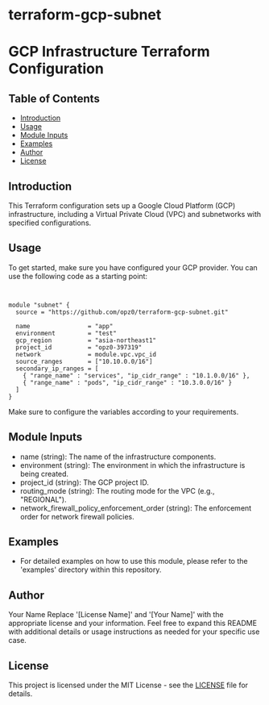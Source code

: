 # terraform-gcp-subnet
# GCP Infrastructure Terraform Configuration

## Table of Contents

- [Introduction](#introduction)
- [Usage](#usage)
- [Module Inputs](#module-inputs)
- [Examples](#examples)
- [Author](#author)
- [License](#license)

## Introduction

This Terraform configuration sets up a Google Cloud Platform (GCP) infrastructure, including a Virtual Private Cloud (VPC) and subnetworks with specified configurations.

## Usage

To get started, make sure you have configured your GCP provider. You can use the following code as a starting point:

```hcl


module "subnet" {
  source = "https://github.com/opz0/terraform-gcp-subnet.git"

  name                = "app"
  environment         = "test"
  gcp_region          = "asia-northeast1"
  project_id          = "opz0-397319"
  network             = module.vpc.vpc_id
  source_ranges       = ["10.10.0.0/16"]
  secondary_ip_ranges = [
    { "range_name" : "services", "ip_cidr_range" : "10.1.0.0/16" },
    { "range_name" : "pods", "ip_cidr_range" : "10.3.0.0/16" }
  ]
}
```
Make sure to configure the variables according to your requirements.


## Module Inputs
- name (string): The name of the infrastructure components.
- environment (string): The environment in which the infrastructure is being created.
- project_id (string): The GCP project ID.
- routing_mode (string): The routing mode for the VPC (e.g., "REGIONAL").
- network_firewall_policy_enforcement_order (string): The enforcement order for network firewall policies.

## Examples
- For detailed examples on how to use this module, please refer to the 'examples' directory within this repository.

## Author
Your Name Replace '[License Name]' and '[Your Name]' with the appropriate license and your information. Feel free to expand this README with additional details or usage instructions as needed for your specific use case.

## License
This project is licensed under the MIT License - see the [LICENSE](https://github.com/opz0/terraform-gcp-subnet/blob/readme/LICENSE) file for details.
